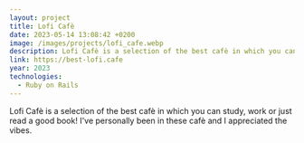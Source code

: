 ```yaml
---
layout: project
title: Lofi Cafè
date: 2023-05-14 13:08:42 +0200
image: /images/projects/lofi_cafe.webp
description: Lofi Cafè is a selection of the best cafè in which you can study, work or just read a good book! I've personally been in these cafè and I appreciated the vibes.
link: https://best-lofi.cafe
year: 2023
technologies:
  - Ruby on Rails
---
```


Lofi Cafè is a selection of the best cafè in which you can study, work or just read a good book! I've personally been in these cafè and I appreciated the vibes.

